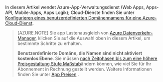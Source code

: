 In diesem Artikel wendet Azure-App-Verwaltungsdienst (Web Apps, Apps-API, Mobile-Apps, Apps Logik); Cloud-Dienste finden Sie unter [Konfigurieren eines benutzerdefinierten Domänennamens für eine Azure-Cloud-Dienst](../articles/cloud-services/cloud-services-custom-domain-name.md).

> [AZURE.NOTE]  Sie app Lastenausgleich von [Azure Datenverkehr-Manager](https://azure.microsoft.com/services/traffic-manager/), klicken Sie auf die Auswahl oben in diesem Artikel, um bestimmte Schritte zu erhalten.
>
> **Benutzerdefinierte Domäne, die Namen sind nicht aktiviert kostenlos Ebene**. Sie müssen [nach Zeitphasen bis zum eine höhere Preisgestaltung Stufe Maßstab](../articles/app-service-web/web-sites-scale.md)ändern können, wie viel Sie für Ihr Abonnement in Rechnung gestellt werden. Weitere Informationen finden Sie unter [App Preisen](https://azure.microsoft.com/pricing/details/app-service/) .